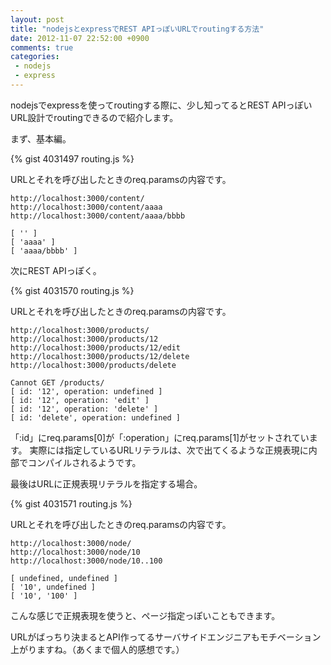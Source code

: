 ```yaml
---
layout: post
title: "nodejsとexpressでREST APIっぽいURLでroutingする方法"
date: 2012-11-07 22:52:00 +0900
comments: true
categories: 
 - nodejs
 - express
---
```


nodejsでexpressを使ってroutingする際に、少し知ってるとREST APIっぽいURL設計でroutingできるので紹介します。

<!-- more -->

まず、基本編。

{% gist 4031497 routing.js %}

URLとそれを呼び出したときのreq.paramsの内容です。

```
http://localhost:3000/content/
http://localhost:3000/content/aaaa
http://localhost:3000/content/aaaa/bbbb

[ '' ]
[ 'aaaa' ]
[ 'aaaa/bbbb' ]
```

次にREST APIっぽく。

{% gist 4031570 routing.js %}

URLとそれを呼び出したときのreq.paramsの内容です。

```
http://localhost:3000/products/
http://localhost:3000/products/12
http://localhost:3000/products/12/edit
http://localhost:3000/products/12/delete
http://localhost:3000/products/delete

Cannot GET /products/
[ id: '12', operation: undefined ]
[ id: '12', operation: 'edit' ]
[ id: '12', operation: 'delete' ]
[ id: 'delete', operation: undefined ]
```

「:id」にreq.params[0]が「:operation」にreq.params[1]がセットされています。
実際には指定しているURLリテラルは、次で出てくるような正規表現に内部でコンパイルされるようです。

最後はURLに正規表現リテラルを指定する場合。

{% gist 4031571 routing.js %}

URLとそれを呼び出したときのreq.paramsの内容です。

```
http://localhost:3000/node/
http://localhost:3000/node/10
http://localhost:3000/node/10..100

[ undefined, undefined ]
[ '10', undefined ]
[ '10', '100' ]
```

こんな感じで正規表現を使うと、ページ指定っぽいこともできます。

URLがばっちり決まるとAPI作ってるサーバサイドエンジニアもモチベーション上がりますね。（あくまで個人的感想です。）